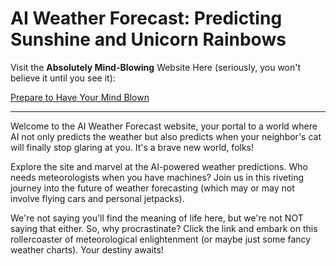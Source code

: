 # AI Weather Forecast: Predicting Sunshine and Unicorn Rainbows

Visit the **Absolutely Mind-Blowing** Website Here (seriously, you won't believe it until you see it):

[Prepare to Have Your Mind Blown](https://someordinarybro.github.io/ai-Weather-App/)

---

Welcome to the AI Weather Forecast website, your portal to a world where AI not only predicts the weather but also predicts when your neighbor's cat will finally stop glaring at you. It's a brave new world, folks!

Explore the site and marvel at the AI-powered weather predictions. Who needs meteorologists when you have machines? Join us in this riveting journey into the future of weather forecasting (which may or may not involve flying cars and personal jetpacks).

We're not saying you'll find the meaning of life here, but we're not NOT saying that either. So, why procrastinate? Click the link and embark on this rollercoaster of meteorological enlightenment (or maybe just some fancy weather charts). Your destiny awaits!
